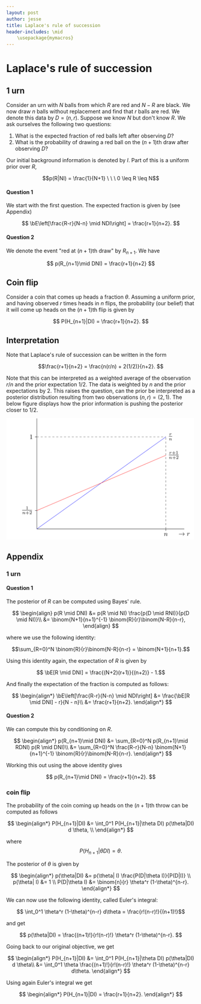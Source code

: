 ```yaml
---
layout: post
author: jesse
title: Laplace's rule of succession
header-includes: \mid 
    \usepackage{mymacros}
---
```


# Laplace's rule of succession

## 1 urn 

Consider an urn with $N$ balls from which $R$ are red and $N-R$ are black. We now draw $n$ balls without replacement and find that $r$ balls are red. We denote this data by $D=(n,r)$. Suppose we know $N$ but don't know $R$. We ask ourselves the following two questions: 
1. What is the expected fraction of red balls left after observing $D$?
2. What is the probability of drawing a red ball on the $(n+1)$th draw after observing $D$?

Our initial background information is denoted by $I$. Part of this is a uniform prior over $R$,

$$p(R|NI) = \frac{1}{N+1} \ \ \  0 \leq R \leq N$$

#### Question 1
We start with the first question. The expected fraction is given by (see Appendix)

$$ \bE\left[\frac{R-r}{N-n} \mid NDI\right] = \frac{r+1}{n+2}.  $$

#### Question 2

We denote the event "red at $(n+1)$th draw" by $R_{n+1}$. We have 

$$ p(R_{n+1}\mid DNI) = \frac{r+1}{n+2} $$


## Coin flip

Consider a coin that comes up heads a fraction $\theta$. Assuming a uniform prior, and having observed $r$ times heads in $n$ flips, the probability (our belief) that it will come up heads on the $(n+1)$th flip is given by 

$$ P(H_{n+1}|DI) = \frac{r+1}{n+2}. $$


## Interpretation

Note that Laplace's rule of succession can be written in the form

$$\frac{r+1}{n+2} = \frac{n(r/n) + 2(1/2)}{n+2}. $$

Note that this can be interpreted as a weighted average of the observation $r/n$ and the prior expectation $1/2$. The data is weighted by $n$ and the prior expectations by $2$. This raises the question, can the prior be interpreted as a posterior distribution resulting from two observations $(n,r) = (2,1)$. The below figure displays how the prior information is pushing the posterior closer to $1/2$. 

<img src="/assets/images/graph-r-n.png" width="500">

## Appendix

### 1 urn 

#### Question 1

The posterior of $R$ can be computed using Bayes' rule.

$$
\begin{align}
    p(R \mid DNI) &= p(R \mid NI) \frac{p(D \mid RNI)}{p(D \mid NI)}\\
    &= \binom{N+1}{n+1}^{-1} \binom{R}{r}\binom{N-R}{n-r},
\end{align}
$$

where we use the following identity:

$$\sum_{R=0}^N \binom{R}{r}\binom{N-R}{n-r} = \binom{N+1}{n+1}.$$

Using this identity again, the expectation of $R$ is given by 

$$ \bE[R \mid DNI] = \frac{(N+2)(r+1)}{(n+2)} - 1.$$


And finally the expectation of the fraction is computed as follows:

$$ 
\begin{align*}
    \bE\left[\frac{R-r}{N-n} \mid NDI\right] &= \frac{\bE[R \mid DNI] - r}{N - n}\\ 
    &= \frac{r+1}{n+2}.
\end{align*}   
$$

#### Question 2

We can compute this by conditioning on $R$. 

$$ 
\begin{align*}
    p(R_{n+1}\mid DNI) &= \sum_{R=0}^N p(R_{n+1}\mid RDNI) p(R \mid DNI)\\
    &= \sum_{R=0}^N \frac{R-r}{N-n} \binom{N+1}{n+1}^{-1} \binom{R}{r}\binom{N-R}{n-r}.
\end{align*} 
$$

Working this out using the above identity gives 

$$ p(R_{n+1}\mid DNI) = \frac{r+1}{n+2}. $$

### coin flip

The probability of the coin coming up heads on the $(n+1)$th throw can be computed as follows

$$ 
\begin{align*}
    P(H_{n+1}|DI) &= \int_0^1 P(H_{n+1}|\theta DI) p(\theta|DI) d \theta, \\
\end{align*}
$$

where 
$$P(H_{n+1}|\theta DI) = \theta.$$

The posterior of $\theta$ is given by 

$$
\begin{align*}
    p(\theta|DI) &= p(\theta| I) \frac{P(D|\theta I)}{P(D|I)} \\
    p(\theta| I) &= 1 \\
    P(D|\theta I) &= \binom{n}{r} \theta^r (1-\theta)^{n-r}.
\end{align*}
$$

We can now use the following identity, called Euler's integral:

$$ \int_0^1 \theta^r (1-\theta)^{n-r} d\theta = \frac{r!(n-r)!}{(n+1)!}$$

and get 

$$ p(\theta|DI) = \frac{(n+1)!}{r!(n-r)!} \theta^r (1-\theta)^{n-r}. $$

Going back to our original objective, we get 

$$ 
\begin{align*}
    P(H_{n+1}|DI) &= \int_0^1 P(H_{n+1}|\theta DI) p(\theta|DI) d \theta\\
    &=  \int_0^1 \theta \frac{(n+1)!}{r!(n-r)!} \theta^r (1-\theta)^{n-r} d\theta.
\end{align*}
$$

Using again Euler's integral we get 

$$ 
\begin{align*}
    P(H_{n+1}|DI) = \frac{r+1}{n+2}.
\end{align*}
$$